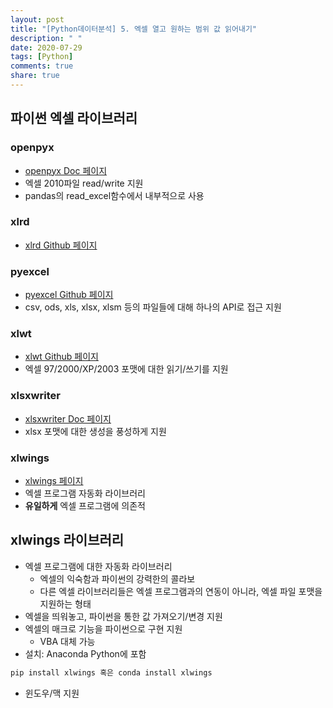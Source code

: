 ```yaml
---
layout: post
title: "[Python데이터분석] 5. 엑셀 열고 원하는 범위 값 읽어내기"
description: " "
date: 2020-07-29
tags: [Python]
comments: true
share: true
---
```



## 파이썬 엑셀 라이브러리

### openpyx

- [openpyx Doc 페이지]
- 엑셀 2010파일 read/write 지원
- pandas의 read_excel함수에서 내부적으로 사용

### xlrd

- [xlrd Github 페이지]

### pyexcel

- [pyexcel Github 페이지]
- csv, ods, xls, xlsx, xlsm 등의 파일들에 대해 하나의 API로 접근 지원

### xlwt

- [xlwt Github 페이지]
- 엑셀 97/2000/XP/2003 포맷에 대한 읽기/쓰기를 지원

### xlsxwriter

- [xlsxwriter Doc 페이지]
- xlsx 포맷에 대한 생성을 풍성하게 지원

### xlwings

- [xlwings 페이지]
- 엑셀 프로그램 자동화 라이브러리
- **유일하게** 엑셀 프로그램에 의존적

[openpyx Doc 페이지]: https://openpyxl.readthedocs.io/en/stable/
[xlrd Github 페이지]: https://github.com/python-excel/xlrd
[pyexcel Github 페이지]: https://github.com/pyexcel/pyexcel
[xlwt Github 페이지]: https://github.com/python-excel/xlwt
[xlsxwriter Doc 페이지]: https://xlsxwriter.readthedocs.io/
[xlwings 페이지]: https://www.xlwings.org/

## xlwings 라이브러리

- 엑셀 프로그램에 대한 자동화 라이브러리
  - 엑셀의 익숙함과 파이썬의 강력한의 콜라보
  - 다른 엑셀 라이브러리들은 엑셀 프로그램과의 연동이 아니라, 엑셀 파일 포맷을 지원하는 형태
- 엑셀을 띄워놓고, 파이썬을 통한 값 가져오기/변경 지원
- 엑셀의 매크로 기능을 파이썬으로 구현 지원
  - VBA 대체 가능
- 설치: Anaconda Python에 포함

```bash
pip install xlwings 혹은 conda install xlwings
```

- 윈도우/맥 지원
